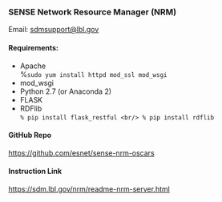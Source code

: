 ### SENSE Network Resource Manager (NRM)
  Email: sdmsupport@lbl.gov

#### Requirements:
* Apache <br/>
  %` sudo yum install httpd mod_ssl mod_wsgi `
* mod_wsgi 
* Python 2.7 (or Anaconda 2)
* FLASK 
* RDFlib <br/>
`
  % pip install flask_restful <br/>
  % pip install rdflib 
`

#### GitHub Repo
https://github.com/esnet/sense-nrm-oscars

#### Instruction Link
https://sdm.lbl.gov/nrm/readme-nrm-server.html


